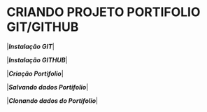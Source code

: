# CRIANDO PROJETO PORTIFOLIO GIT/GITHUB

|**_Instalação GIT_**|

|**_Instalação GITHUB_**|

|**_Criação Portifolio_**|

|**_Salvando dados Portifolio_**|

|**_Clonando dados do Portifolio_**|


